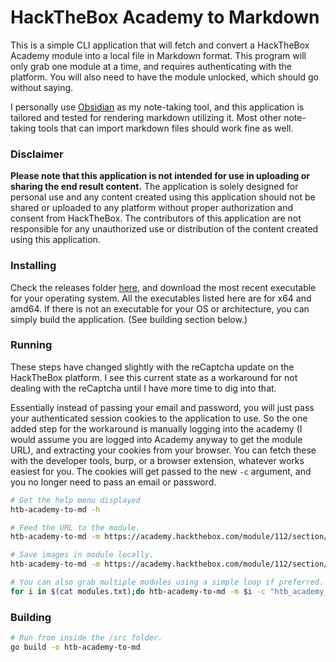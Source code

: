 # HackTheBox Academy to Markdown
This is a simple CLI application that will fetch and convert a HackTheBox Academy module into a local file in Markdown format.
This program will only grab one module at a time, and requires authenticating with the platform. 
You will also need to have the module unlocked, which should go without saying.

I personally use [Obsidian](https://obsidian.md/) as my note-taking tool, and this application is tailored and tested for rendering markdown utilizing it.
Most other note-taking tools that can import markdown files should work fine as well.

### Disclaimer
**Please note that this application is not intended for use in uploading or sharing the end result content.**
The application is solely designed for personal use and any content created using this application should not be shared or uploaded to any platform without proper authorization and consent from HackTheBox.
The contributors of this application are not responsible for any unauthorized use or distribution of the content created using this application.

### Installing
Check the releases folder [here](https://github.com/Tut-k0/htb-academy-to-md/releases), and download the most recent executable for your operating system.
All the executables listed here are for x64 and amd64. If there is not an executable for your OS or architecture, you can simply build the application. (See building section below.)

### Running
These steps have changed slightly with the reCaptcha update on the HackTheBox platform. 
I see this current state as a workaround for not dealing with the reCaptcha until I have more time to dig into that.

Essentially instead of passing your email and password, you will just pass your authenticated session cookies to the application to use. 
So the one added step for the workaround is manually logging into the academy (I would assume you are logged into Academy anyway to get the module URL), and extracting your cookies from your browser.
You can fetch these with the developer tools, burp, or a browser extension, whatever works easiest for you.
The cookies will get passed to the new `-c` argument, and you no longer need to pass an email or password.
```bash
# Get the help menu displayed
htb-academy-to-md -h

# Feed the URL to the module.
htb-academy-to-md -m https://academy.hackthebox.com/module/112/section/1060 -c "htb_academy_session=value; XSRF-TOKEN=value; some-other-cookie=value"

# Save images in module locally.
htb-academy-to-md -m https://academy.hackthebox.com/module/112/section/1060 -local_images -c "htb_academy_session=value; XSRF-TOKEN=value; some-other-cookie=value"

# You can also grab multiple modules using a simple loop if preferred. (bash example)
for i in $(cat modules.txt);do htb-academy-to-md -m $i -c "htb_academy_session=value; XSRF-TOKEN=value; some-other-cookie=value";done
```

### Building
```bash
# Run from inside the /src folder.
go build -o htb-academy-to-md
```